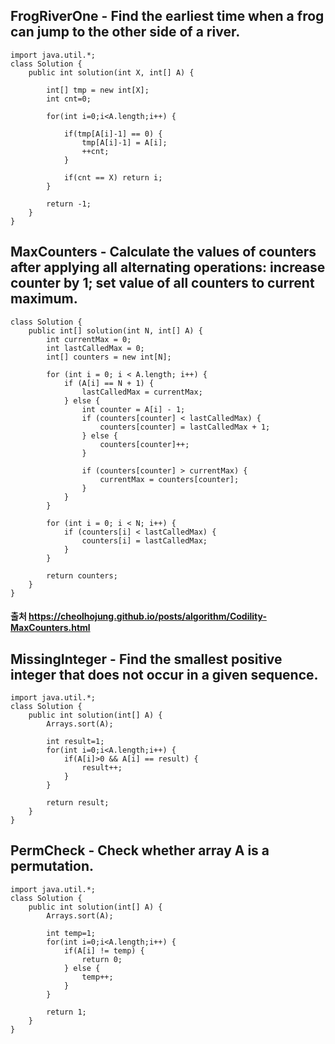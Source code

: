 ## FrogRiverOne - Find the earliest time when a frog can jump to the other side of a river.
~~~
import java.util.*;
class Solution {
    public int solution(int X, int[] A) {
        
        int[] tmp = new int[X];
        int cnt=0;

        for(int i=0;i<A.length;i++) {

            if(tmp[A[i]-1] == 0) {
                tmp[A[i]-1] = A[i];
                ++cnt;
            }

            if(cnt == X) return i;
        }

        return -1; 
    }
}
~~~

## MaxCounters - Calculate the values of counters after applying all alternating operations: increase counter by 1; set value of all counters to current maximum.
~~~
class Solution {
    public int[] solution(int N, int[] A) {
        int currentMax = 0;
        int lastCalledMax = 0;
        int[] counters = new int[N];

        for (int i = 0; i < A.length; i++) {
            if (A[i] == N + 1) {
                lastCalledMax = currentMax;
            } else {
                int counter = A[i] - 1;
                if (counters[counter] < lastCalledMax) {
                    counters[counter] = lastCalledMax + 1;
                } else {
                    counters[counter]++;
                }

                if (counters[counter] > currentMax) {
                    currentMax = counters[counter];
                }
            }
        }

        for (int i = 0; i < N; i++) {
            if (counters[i] < lastCalledMax) {
                counters[i] = lastCalledMax;
            }
        }

        return counters;
    }
}
~~~
#### 출처 https://cheolhojung.github.io/posts/algorithm/Codility-MaxCounters.html

## MissingInteger - Find the smallest positive integer that does not occur in a given sequence.
~~~
import java.util.*;
class Solution {
    public int solution(int[] A) {
        Arrays.sort(A);

        int result=1;
        for(int i=0;i<A.length;i++) {
            if(A[i]>0 && A[i] == result) {
                result++;
            }
        }

        return result;
    }
}
~~~

## PermCheck - Check whether array A is a permutation.
~~~
import java.util.*;
class Solution {
    public int solution(int[] A) {
        Arrays.sort(A);
        
        int temp=1;
        for(int i=0;i<A.length;i++) {
            if(A[i] != temp) {
                return 0;
            } else {
                temp++;
            }
        }

        return 1;
    }
}
~~~